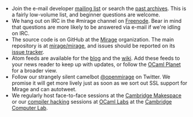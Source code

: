 <ul class="small-block-grid-1 medium-block-grid-3 large-block-grid-3">

<li><i class="fa fa-envelope fa-2x pull-left"> </i> Join the e-mail developer <a href="http://lists.xenproject.org/cgi-bin/mailman/listinfo/mirageos-devel">mailing list</a> or search the <a href="http://lists.xenproject.org/archives/html/mirageos-devel/">past archives</a>.  This is a fairly low-volume list, and beginner questions are welcome.</li>

<li><i class="fa fa-terminal fa-2x pull-left"> </i> We hang out on IRC in the #mirage channel on <a href="http://freenode.net/">Freenode</a>.  Bear in mind that questions are more likely to be answered via e-mail if we're idling on IRC.</li>

<li><i class="fa fa-github-alt fa-2x pull-left"> </i> The source code is on GitHub at the <a href="https://github.com/mirage">Mirage</a> organization.  The main repository is at <a href="https://github.com/mirage/mirage">mirage/mirage</a>,  and issues should be reported on its <a href="https://github.com/mirage/mirage/issues">issue tracker</a>.</li>

<li><i class="fa fa-rss fa-2x pull-left"> </i> Atom feeds are available for the <a href="/blog/atom.xml">blog</a> and the <a href="/wiki/atom.xml">wiki</a>.  Add these feeds to your news reader to keep up with updates, or follow the <a href="http://ocaml.org/community/planet.html">OCaml Planet</a> for a broader view.</li>

<li><i class="fa fa-twitter fa-2x pull-left"> </i> Follow our strangely silent camelbot <a href="http://twitter.com/openmirage">@openmirage</a> on Twitter.  We promise it will get more lively just as soon as we sort out SSL support for Mirage and can autotweet.</li>

<li><i class="fa fa-code fa-2x pull-left"> </i> We regularly host face-to-face sessions at the <a href="http://www.makespace.org">Cambridge Makespace</a> or our <a href="http://ocamllabs.github.io/compiler-hacking/">compiler hacking</a> sessions at <a href="http://ocaml.io">OCaml Labs</a> at the <a href="http://www.cl.cam.ac.uk">Cambridge Computer Lab</a>.</li>

</ul>

